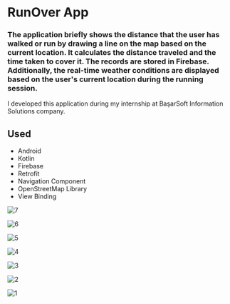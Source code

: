 # RunOver App

### The application briefly shows the distance that the user has walked or run by drawing a line on the map based on the current location. It calculates the distance traveled and the time taken to cover it. The records are stored in Firebase. Additionally, the real-time weather conditions are displayed based on the user's current location during the running session.

I developed this application during my internship at BaşarSoft Information Solutions company.


## Used 

- Android
- Kotlin
- Firebase 
- Retrofit
- Navigation Component
- OpenStreetMap Library
- View Binding



![7](https://user-images.githubusercontent.com/96498139/226588889-9c88676e-58e7-4d3a-808e-b51619f33893.jpg)


![6](https://user-images.githubusercontent.com/96498139/226588910-f5e911be-3f4f-430c-b165-0eb162e3e0ae.jpg)


![5](https://user-images.githubusercontent.com/96498139/226588929-4c9fd1dd-bc45-4457-8e4c-cff621decb5d.jpg)


![4](https://user-images.githubusercontent.com/96498139/226588953-d02e7943-fee9-4def-bd4c-cf5d3ba52618.jpg)


![3](https://user-images.githubusercontent.com/96498139/226588987-e2a78b2f-5e23-4539-82cf-b5102c71810e.jpg)


![2](https://user-images.githubusercontent.com/96498139/226589020-8f056081-cbd1-4728-a1ef-0a31f1ee4eb8.jpg)


![1](https://user-images.githubusercontent.com/96498139/226589052-f7f82d94-6d7b-4098-977d-5bd63d40f41c.jpg)
